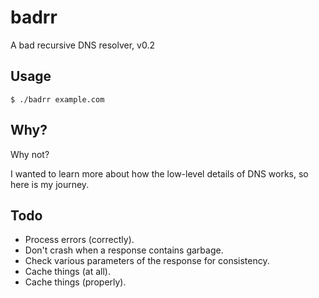 # badrr
A bad recursive DNS resolver, v0.2

## Usage
```
$ ./badrr example.com
```

## Why?
Why not?

I wanted to learn more about how the low-level details of DNS works, so here is my journey.

## Todo
- Process errors (correctly).
- Don't crash when a response contains garbage.
- Check various parameters of the response for consistency.
- Cache things (at all).
- Cache things (properly).
